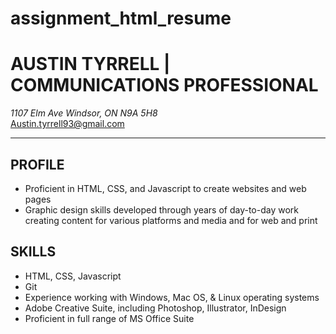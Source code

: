 # assignment_html_resume
<h1>AUSTIN TYRRELL | COMMUNICATIONS PROFESSIONAL</h1>
<address>1107 Elm Ave Windsor, ON N9A 5H8</address>
<a href="mailto:austin.tyrrell93@gmail.com">Austin.tyrrell93@gmail.com</a>
<hr />
<section>
<h2>PROFILE</h2>
<ul>
  <li>Proficient in HTML, CSS, and Javascript to create websites and web pages</li>
  <li>Graphic design skills developed through years of day-to-day work creating content for various platforms and media and for web and print</li>
</ul>
</section>
<section>
<h2>SKILLS</h2>
<ul>
  <li>HTML, CSS, Javascript</li>
  <li>Git</li>
  <li>Experience working with Windows, Mac OS, & Linux operating systems</li>
  <li>Adobe Creative Suite, including Photoshop, Illustrator, InDesign</li>
  <li>Proficient in full range of MS Office Suite</li>
</ul>
</section>
